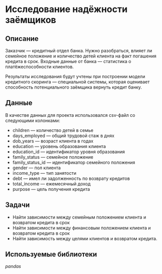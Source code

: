 # Исследование надёжности заёмщиков
## Описание
Заказчик — кредитный отдел банка. Нужно разобраться, влияет ли семейное положение и количество детей клиента на факт погашения кредита в срок. Входные данные от банка — статистика о платёжеспособности клиентов.

Результаты исследования будут учтены при построении модели кредитного скоринга — специальной системы, которая оценивает способность потенциального заёмщика вернуть кредит банку.<br>

## Данные
В качестве данных для проекта использовался csv-файл со следующими колонками:
* children — количество детей в семье
* days_employed — общий трудовой стаж в днях
* dob_years — возраст клиента в годах
* education — уровень образования клиента
* education_id — идентификатор уровня образования
* family_status — семейное положение
* family_status_id — идентификатор семейного положения
* gender — пол клиента
* income_type — тип занятости
* debt — имел ли задолженность по возврату кредитов
* total_income — ежемесячный доход
* purpose — цель получения кредита

## Задачи
- Найти зависимости между семейным положением клиента и возвратом кредита в срок
- Найти зависимости между финансовым положением клиента и возвратом кредита в срок
- Найти зависимость между целями клиентов и возвратом кредита.

## Используемые библиотеки
*pandas*

